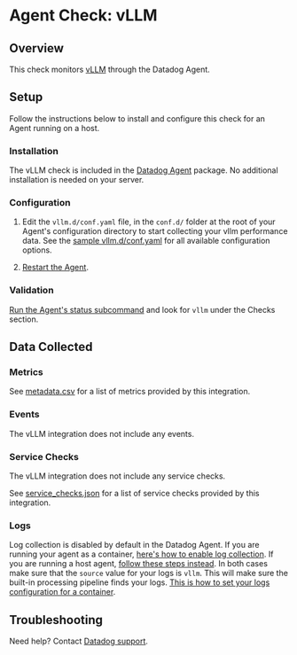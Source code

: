 # Agent Check: vLLM

## Overview

This check monitors [vLLM][1] through the Datadog Agent.

## Setup

Follow the instructions below to install and configure this check for an Agent running on a host.

### Installation

The vLLM check is included in the [Datadog Agent][2] package.
No additional installation is needed on your server.

### Configuration

1. Edit the `vllm.d/conf.yaml` file, in the `conf.d/` folder at the root of your Agent's configuration directory to start collecting your vllm performance data. See the [sample vllm.d/conf.yaml][3] for all available configuration options.

2. [Restart the Agent][4].

### Validation

[Run the Agent's status subcommand][5] and look for `vllm` under the Checks section.

## Data Collected

### Metrics

See [metadata.csv][6] for a list of metrics provided by this integration.

### Events

The vLLM integration does not include any events.

### Service Checks

The vLLM integration does not include any service checks.

See [service_checks.json][7] for a list of service checks provided by this integration.

### Logs

Log collection is disabled by default in the Datadog Agent. If you are running your agent as a container, [here's how to enable log collection][10]. If you are running a host agent, [follow these steps instead][11].
In both cases make sure that the `source` value for your logs is `vllm`. This will make sure the built-in processing pipeline finds your logs. [This is how to set your logs configuration for a container][12].

## Troubleshooting

Need help? Contact [Datadog support][9].


[1]: https://docs.vllm.ai/en/stable/
[2]: https://app.datadoghq.com/account/settings/agent/latest
[3]: https://github.com/DataDog/integrations-core/blob/master/vllm/datadog_checks/vllm/data/conf.yaml.example
[4]: https://docs.datadoghq.com/agent/guide/agent-commands/#start-stop-and-restart-the-agent
[5]: https://docs.datadoghq.com/agent/guide/agent-commands/#agent-status-and-information
[6]: https://github.com/DataDog/integrations-core/blob/master/vllm/metadata.csv
[7]: https://github.com/DataDog/integrations-core/blob/master/vllm/assets/service_checks.json
[9]: https://docs.datadoghq.com/help/
[10]: https://docs.datadoghq.com/containers/docker/log/?tab=containerinstallation#installation
[11]: https://docs.datadoghq.com/containers/docker/log/?tab=hostagent#installation
[12]: https://docs.datadoghq.com/containers/docker/log/?tab=dockerfile#log-integrations
